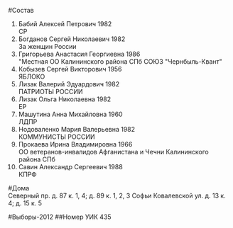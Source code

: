 #Состав
1. Бабий Алексей Петрович 1982   
    СР
2. Богданов Сергей Николаевич 1982   
    За женщин России
3. Григорьева Анастасия Георгиевна 1986   
    "Местная ОО Калининского района СПб СОЮЗ "Чернбыль-Квант"
4. Кобызев Сергей Викторович 1956   
    ЯБЛОКО
5. Лизак Валерий Эдуардович 1982   
    ПАТРИОТЫ РОССИИ
6. Лизак Ольга Николаевна 1982   
    ЕР
7. Машутина Анна Михайловна 1960   
    ЛДПР
8. Нодоваленко Мария Валерьевна 1982   
    КОММУНИСТЫ РОССИИ
9. Прокаева Ирина Владимировна 1966   
    ОО ветеранов-инвалидов Афганистана и Чечни Калининского района СПб
10. Савин Александр Сергеевич 1988   
    КПРФ

#Дома  
Северный пр. д. 87 к. 1, 4; д. 89 к. 1, 2, 3 Софьи Ковалевской ул. д. 13 к. 4; д. 15 к. 5

#Выборы-2012
##Номер УИК
435
